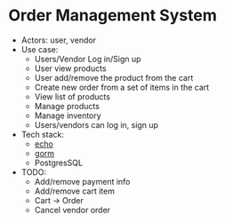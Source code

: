 # Order Management System

- Actors: user, vendor
- Use case:
    - Users/Vendor Log in/Sign up
    - User view products
    - User add/remove the product from the cart
    - Create new order from a set of items in the cart
    - View list of products
    - Manage products
    - Manage inventory
    - Users/vendors can log in, sign up
- Tech stack:
    - [echo](https://github.com/labstack/echo)
    - [gorm](https://github.com/go-gorm/gorm)
    - PostgresSQL
- TODO:
    - Add/remove payment info
    - Add/remove cart item
    - Cart -> Order
     - Cancel vendor order
